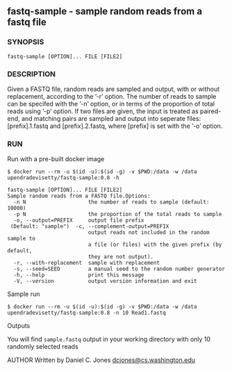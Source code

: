 ## fastq-sample - sample random reads from a fastq file

### SYNOPSIS

```
fastq-sample [OPTION]... FILE [FILE2]
```

### DESCRIPTION

Given a FASTQ file, random reads are sampled and output, with or without replacement, according to the ’-r’ option. The number of reads to sample can be specifed with the ’-n’ option, or in terms of the proportion of total reads using ’-p’ option.
If two files are given, the input is treated as paired-end, and matching pairs are sampled and output into seperate files: [prefix].1.fastq and [prefix].2.fastq, where [prefix] is set with the ’-o’ option.


### RUN

Run with a pre-built docker image

```
$ docker run --rm -u $(id -u):$(id -g) -v $PWD:/data -w /data upendradevisetty/fastq-sample:0.8 -h

fastq-sample [OPTION]... FILE [FILE2]
Sample random reads from a FASTQ file.Options:
  -n N                    the number of reads to sample (default: 10000)
  -p N                    the proportion of the total reads to sample
  -o, --output=PREFIX     output file prefix
 (Default: "sample")  -c, --complement-output=PREFIX
                          output reads not included in the random sample to
                          a file (or files) with the given prefix (by default,
                          they are not output).
  -r, --with-replacement  sample with replacement
  -s, --seed=SEED         a manual seed to the random number generator
  -h, --help              print this message
  -V, --version           output version information and exit

```

Sample run

```
$ docker run --rm -u $(id -u):$(id -g) -v $PWD:/data -w /data upendradevisetty/fastq-sample:0.8 -n 10 Read1.fastq
```

Outputs

You will find `sample.fastq` output in your working directory with only 10 randomly selected reads

AUTHOR
Written by Daniel C. Jones <dcjones@cs.washington.edu>
